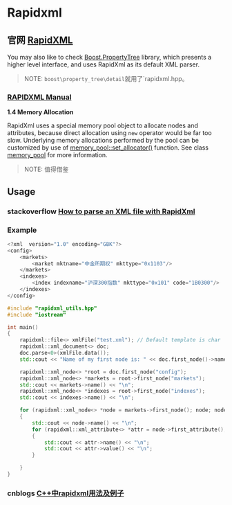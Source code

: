 # Rapidxml



## 官网 [RapidXML](http://rapidxml.sourceforge.net/)

You may also like to check [Boost.PropertyTree](http://boost.org/) library, which presents a higher level interface, and uses RapidXml as its default XML parser.

> NOTE: `boost\property_tree\detail`就用了`rapidxml.hpp。

### [RAPIDXML Manual](http://rapidxml.sourceforge.net/manual.html)

**1.4 Memory Allocation**

RapidXml uses a special memory pool object to allocate nodes and attributes, because direct allocation using `new` operator would be far too slow. Underlying memory allocations performed by the pool can be customized by use of [memory_pool::set_allocator()](http://rapidxml.sourceforge.net/manual.html#classrapidxml_1_1memory__pool_c0a55a6ef0837dca67572e357100d78a_1c0a55a6ef0837dca67572e357100d78a) function. See class [memory_pool](http://rapidxml.sourceforge.net/manual.html#classrapidxml_1_1memory__pool) for more information.

> NOTE: 值得借鉴





## Usage

### stackoverflow [How to parse an XML file with RapidXml](https://stackoverflow.com/questions/2808022/how-to-parse-an-xml-file-with-rapidxml)



### Example

```C++
<?xml  version="1.0" encoding="GBK"?>
<config>
	<markets>
		<market mktname="中金所期权" mkttype="0x1103"/>
	</markets>
    <indexes>
        <index indexname="沪深300指数" mkttype="0x101" code="1B0300"/>
    </indexes>
</config>
```



```C++
#include "rapidxml_utils.hpp"
#include "iostream"

int main()
{
	rapidxml::file<> xmlFile("test.xml"); // Default template is char
	rapidxml::xml_document<> doc;
	doc.parse<0>(xmlFile.data());
	std::cout << "Name of my first node is: " << doc.first_node()->name() << "\n";

	rapidxml::xml_node<> *root = doc.first_node("config");
	rapidxml::xml_node<> *markets = root->first_node("markets");
	std::cout << markets->name() << "\n";
	rapidxml::xml_node<> *indexes = root->first_node("indexes");
	std::cout << indexes->name() << "\n";

	for (rapidxml::xml_node<> *node = markets->first_node(); node; node = node->next_sibling())
	{
		std::cout << node->name() << "\n";
		for (rapidxml::xml_attribute<> *attr = node->first_attribute(); attr; attr = attr->next_attribute())
		{
			std::cout << attr->name() << "\n";
			std::cout << attr->value() << "\n";
		}

	}
}

```



### cnblogs [C++中rapidxml用法及例子](https://www.cnblogs.com/sevenyuan/p/3706654.html)